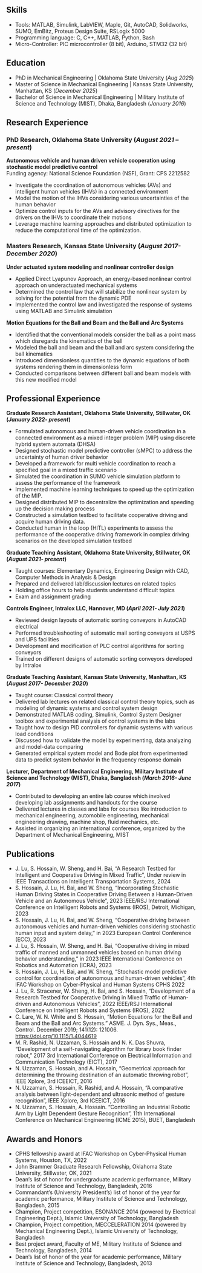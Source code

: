 ## Skills
-	Tools: MATLAB, Simulink, LabVIEW, Maple, Git, AutoCAD, Solidworks, SUMO, EmBitz, Proteus Design Suite, RSLogix 5000
-	Programming language: C, C++, MATLAB, Python, Bash
-	Micro-Controller: PIC microcontroller (8 bit), Arduino, STM32 (32 bit)


## Education
- PhD in Mechanical Engineering | Oklahoma State University (_Aug 2025_)
- Master of Science in Mechanical Engineering | Kansas State University, Manhattan, KS (_December 2025_)
- Bachelor of Science in Mechanical Engineering | Military Institute of Science and Technology (MIST), Dhaka, Bangladesh (_January 2016_)

## Research Experience
### PhD Research, Oklahoma State University	(_August 2021 – present_)
**Autonomous vehicle and human driven vehicle cooperation using stochastic model predictive control**             
Funding agency: National Science Foundation (NSF), Grant: CPS 2212582
-	Investigate the coordination of autonomous vehicles (AVs) and intelligent human vehicles (IHVs) in a connected environment
-	Model the motion of the IHVs considering various uncertainties of the human behavior
-	Optimize control inputs for the AVs and advisory directives for the drivers on the IHVs to coordinate their motions
-	Leverage machine learning approaches and distributed optimization to reduce the computational time of the optimization.

### Masters Research, Kansas State University (_August 2017-December 2020_)
**Under actuated system modeling and nonlinear controller design**
-	Applied Direct Lyapunov Approach, an energy-based nonlinear control approach on underactuated mechanical systems
-	Determined the control law that will stabilize the nonlinear system by solving for the potential from the dynamic PDE
-	Implemented the control law and investigated the response of systems using MATLAB and Simulink simulation

**Motion Equations for the Ball and Beam and the Ball and Arc Systems**
-	Identified that the conventional models consider the ball as a point mass which disregards the kinematics of the ball
-	Modeled the ball and beam and the ball and arc system considering the ball kinematics
-	Introduced dimensionless quantities to the dynamic equations of both systems rendering them in dimensionless form
-	Conducted comparisons between different ball and beam models with this new modified model

## Professional Experience
**Graduate Research Assistant, Oklahoma State University, Stillwater, OK (_January 2022- present_)**
-	Formulated autonomous and human-driven vehicle coordination in a connected environment as a mixed integer problem (MIP) using discrete hybrid system automata (DHSA)
-	Designed stochastic model predictive controller (sMPC) to address the uncertainty of human driver behavior
-	Developed a framework for multi vehicle coordination to reach a specified goal in a mixed traffic scenario
-	Simulated the coordination in SUMO vehicle simulation platform to assess the performance of the framework
-	Implemented machine learning techniques to speed up the optimization of the MIP.
-	Designed distributed MIP to decentralize the optimization and speeding up the decision making process
-	Constructed a simulation testbed to facilitate cooperative driving and acquire human driving data.
-	Conducted human in the loop (HITL) experiments to assess the performance of the cooperative driving framework in complex driving scenarios on the developed simulation testbed 


**Graduate Teaching Assistant, Oklahoma State University, Stillwater, OK (_August 2021- present_)**
- Taught courses: Elementary Dynamics, Engineering Design with CAD, Computer Methods in Analysis & Design 
-	Prepared and delivered lab/discussion lectures on related topics
-	Holding office hours to help students understand difficult topics
-	Exam and assignment grading

**Controls Engineer, Intralox LLC, Hannover, MD (_April 2021- July 2021_)**
-	Reviewed design layouts of automatic sorting conveyors in AutoCAD electrical
-	Performed troubleshooting of automatic mail sorting conveyors at USPS and UPS facilities 
-	Development and modification of PLC control algorithms for sorting conveyors
-	Trained on different designs of automatic sorting conveyors developed by Intralox

**Graduate Teaching Assistant, Kansas State University, Manhattan, KS (_August 2017- December 2020_)**
- Taught course: Classical control theory
-	Delivered lab lectures on related classical control theory topics, such as modeling of dynamic systems and control system design
-	Demonstrated MATLAB coding, Simulink, Control System Designer toolbox and experimental analysis of control systems in the labs
-	Taught how to design PID controllers for dynamic systems with various load conditions
-	Discussed how to validate the model by experimenting, data analyzing and model-data comparing
-	Generated empirical system model and Bode plot from experimented data to predict system behavior in the frequency response domain

**Lecturer, Department of Mechanical Engineering, Military Institute of Science and Technology (MIST), Dhaka, Bangladesh (_March 2016- June 2017_)**
-	Contributed to developing an entire lab course which involved developing lab assignments and handouts for the course
-	Delivered lectures in classes and labs for courses like introduction to mechanical engineering, automobile engineering, mechanical engineering drawing, machine shop, fluid mechanics, etc.
-	Assisted in organizing an international conference, organized by the Department of Mechanical Engineering, MIST

## Publications
-	J. Lu, S. Hossain, W. Sheng, and H. Bai, “A Research Testbed for Intelligent and Cooperative Driving in Mixed Traffic”, Under review in IEEE Transactions on Intelligent Transportation Systems, 2024
-	S. Hossain, J. Lu, H. Bai, and W. Sheng, “Incorporating Stochastic Human Driving States in Cooperative Driving Between a Human-Driven Vehicle and an Autonomous Vehicle”, 2023 IEEE/RSJ International Conference on Intelligent Robots and Systems (IROS), Detroit, Michigan, 2023
-	S. Hossain, J. Lu, H. Bai, and W. Sheng, “Cooperative driving between autonomous vehicles and human-driven vehicles considering stochastic human input and system delay,” in 2023 European Control Conference (ECC), 2023
-	J. Lu, S. Hossain, W. Sheng, and H. Bai, “Cooperative driving in mixed traffic of manned and unmanned vehicles based on human driving behavior understanding,” in 2023 IEEE International Conference on Robotics and Automation (ICRA), 2023
-	S. Hossain, J. Lu, H. Bai, and W. Sheng, “Stochastic model predictive control for coordination of autonomous and human-driven vehicles”, 4th IFAC Workshop on Cyber-Physical and Human Systems CPHS 2022
-	J. Lu, R. Stracener, W. Sheng, H. Bai, and S. Hossain, “Development of a Research Testbed for Cooperative Driving in Mixed Traffic of Human-driven and Autonomous Vehicles”, 2022 IEEE/RSJ International Conference on Intelligent Robots and Systems (IROS), 2022
-	C. Lare, W. N. White and S. Hossain, “Motion Equations for the Ball and Beam and the Ball and Arc Systems.” ASME. J. Dyn. Sys., Meas., Control. December 2019; 141(12): 121006. https://doi.org/10.1115/1.4044619  
-	M. R. Rashid, N. Uzzaman, S. Hossain and N. K. Das Shuvra, “Development of a self-navigating algorithm for library book finder robot,” 2017 3rd International Conference on Electrical Information and Communication Technology (EICT), 2017
-	N. Uzzaman, S. Hossain, and A. Hossain, “Geometrical approach for determining the throwing destination of an automatic throwing robot”, IEEE Xplore, 3rd ICEEICT, 2016
-	N. Uzzaman, S. Hossain, R. Rashid, and A. Hossain, “A comparative analysis between light-dependent and ultrasonic method of gesture recognition”, IEEE Xplore, 3rd ICEEICT, 2016
-	N. Uzzaman, S. Hossain, A. Hossain. “Controlling an Industrial Robotic Arm by Light Dependent Gesture Recognition”, 11th International Conference on Mechanical Engineering (ICME 2015), BUET, Bangladesh

## Awards and Honors
-	CPHS fellowship award at IFAC Workshop on Cyber-Physical Human Systems, Houston, TX, 2022
-	John Brammer Graduate Research Fellowship, Oklahoma State University, Stillwater, OK, 2021
-	Dean’s list of honor for undergraduate academic performance, Military Institute of Science and Technology, Bangladesh, 2016
-	Commandant’s (University President’s) list of honor of the year for academic performance, Military Institute of Science and Technology, Bangladesh, 2015
-	Champion, Project competition, ESONANCE 2014 (powered by Electrical Engineering Dept.), Islamic University of Technology, Bangladesh
-	Champion, Project competition, MECCELERATION 2014 (powered by Mechanical Engineering Dept.), Islamic University of Technology, Bangladesh
-	Best project award, Faculty of ME, Military Institute of Science and Technology, Bangladesh, 2014
-	Dean’s list of honor of the year for academic performance, Military Institute of Science and Technology, Bangladesh, 2013



